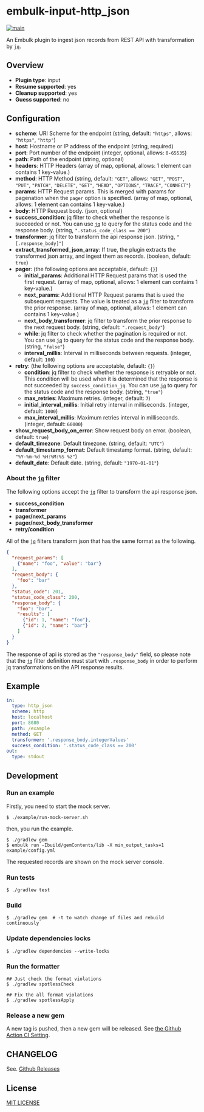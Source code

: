# embulk-input-http_json

[![main](https://github.com/civitaspo/embulk-input-http_json/actions/workflows/main.yml/badge.svg)](https://github.com/civitaspo/embulk-input-http_json/actions/workflows/main.yml)

An Embulk plugin to ingest json records from REST API with transformation by [`jq`](https://github.com/eiiches/jackson-jq).

## Overview

* **Plugin type**: input
* **Resume supported**: yes
* **Cleanup supported**: yes
* **Guess supported**: no

## Configuration

- **scheme**: URI Scheme for the endpoint (string, default: `"https"`, allows: `"https"`, `"http"`)
- **host**: Hostname or IP address of the endpoint (string, required)
- **port**: Port number of the endpoint (integer, optional, allows: `0-65535`)
- **path**: Path of the endpoint (string, optional)
- **headers**: HTTP Headers (array of map, optional, allows: 1 element can contains 1 key-value.)
- **method**: HTTP Method (string, default: `"GET"`, allows: `"GET"`, `"POST"`, `"PUT"`, `"PATCH"`, `"DELETE"`, `"GET"`, `"HEAD"`, `"OPTIONS"`, `"TRACE"`, `"CONNECT"`)
- **params**: HTTP Request params. This is merged with params for pagenation when the `pager` option is specified. (array of map, optional, allows: 1 element can contains 1 key-value.)
- **body**: HTTP Request body. (json, optional)
- **success_condition**: jq filter to check whether the response is succeeded or not. You can use [`jq`](https://github.com/eiiches/jackson-jq) to query for the status code and the response body. (string, `".status_code_class == 200"`)
- **transformer**: jq filter to transform the api response json. (string, `"[.response_body]"`)
- **extract_transformed_json_array**: If true, the plugin extracts the transformed json array, and ingest them as records. (boolean, default: `true`)
- **pager**: (the following options are acceptable, default: `{}`)
  - **initial_params**: Additional HTTP Request params that is used the first request. (array of map, optional, allows: 1 element can contains 1 key-value.)
  - **next_params**: Additional HTTP Request params that is used the subsequent requests. The value is treated as a [`jq`](https://github.com/eiiches/jackson-jq) filter to transform the prior response. (array of map, optional, allows: 1 element can contains 1 key-value.)
  - **next_body_transformer**: jq filter to transform the prior response to the next request body. (string, default: `".request_body"`)
  - **while**: jq filter to check whether the pagination is required or not. You can use [`jq`](https://github.com/eiiches/jackson-jq) to query for the status code and the response body. (string, `"false"`)
  - **interval_millis**: Interval in milliseconds between requests. (integer, default: `100`)
- **retry**: (the following options are acceptable, default: `{}`)
  - **condition**: jq filter to check whether the response is retryable or not. This condition will be used when it is determined that the response is not succeeded by `success_condition_jq`. You can use [`jq`](https://github.com/eiiches/jackson-jq) to query for the status code and the response body. (string, `"true"`)
  - **max_retries**: Maximum retries. (integer, default: `7`)
  - **initial_interval_millis**: Initial retry interval in milliseconds. (integer, default: `1000`)
  - **max_interval_millis**: Maximum retries interval in milliseconds. (integer, default: `60000`)
- **show_request_body_on_error**: Show request body on error. (boolean, default: `true`)
- **default_timezone**: Default timezone. (string, default: `"UTC"`)
- **default_timestamp_format**: Default timestamp format. (string, default: `"%Y-%m-%d %H:%M:%S %z"`)
- **default_date**: Default date. (string, default: `"1970-01-01"`)

### About the [`jq`](https://github.com/eiiches/jackson-jq) filter

The following options accept the [`jq`](https://github.com/eiiches/jackson-jq) filter to transform the api response json.

- **success_condition**
- **transformer**
- **pager/next_params**
- **pager/next_body_transformer**
- **retry/condition**

All of the [`jq`](https://github.com/eiiches/jackson-jq) filters transform json that has the same format as the following.

```json
{
  "request_params": [
    {"name": "foo", "value": "bar"}
  ],
  "request_body": {
    "foo": "bar"
  },
  "status_code": 201,
  "status_code_class": 200,
  "response_body": {
    "foo": "bar",
    "results": [
      {"id": 1, "name": "foo"},
      {"id": 2, "name": "bar"}
    ]
  }
}
```

The response of api is stored as the `"response_body"` field, so please note that the [`jq`](https://github.com/eiiches/jackson-jq) filter definition must start with `.response_body` in order to perform jq transformations on the API response results.

## Example

```yaml
in:
  type: http_json
  scheme: http
  host: localhost
  port: 8080
  path: /example
  method: GET
  transformer: '.response_body.integerValues'
  success_condition: '.status_code_class == 200'
out:
  type: stdout
```

## Development

### Run an example

Firstly, you need to start the mock server.

```shell
$ ./example/run-mock-server.sh
```

then, you run the example.

```shell
$ ./gradlew gem
$ embulk run -Ibuild/gemContents/lib -X min_output_tasks=1 example/config.yml
```

The requested records are shown on the mock server console.

### Run tests

```shell
$ ./gradlew test
```

### Build

```
$ ./gradlew gem  # -t to watch change of files and rebuild continuously
```

### Update dependencies locks

```shell
$ ./gradlew dependencies --write-locks
```

### Run the formatter

```shell
## Just check the format violations
$ ./gradlew spotlessCheck

## Fix the all format violations
$ ./gradlew spotlessApply
```

### Release a new gem

A new tag is pushed, then a new gem will be released. See [the Github Action CI Setting](./.github/workflows/main.yml).

## CHANGELOG

See. [Github Releases](https://github.com/civitaspo/embulk-input-http_json/releases)

## License

[MIT LICENSE](./LICENSE.txt)

